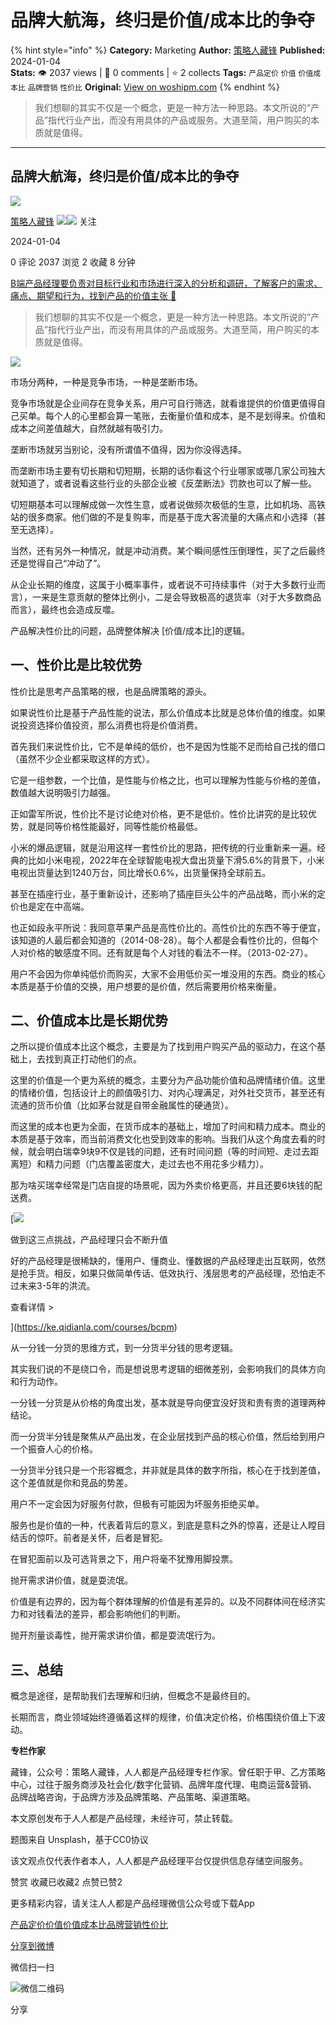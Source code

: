# 品牌大航海，终归是价值/成本比的争夺
{% hint style="info" %}
**Category:** Marketing
**Author:** [策略人藏锋](https://www.woshipm.com/u/813999)
**Published:** 2024-01-04  
**Stats:** 👁️ 2037 views | 💬 0 comments | ⭐ 2 collects
**Tags:** `产品定价` `价值` `价值成本比` `品牌营销` `性价比`
**Original:** [View on woshipm.com](https://www.woshipm.com/marketing/5970101.html)
{% endhint %}
> 我们想聊的其实不仅是一个概念，更是一种方法一种思路。本文所说的“产品”指代行业产出，而没有用具体的产品或服务。大道至简，用户购买的本质就是值得。

---

## 品牌大航海，终归是价值/成本比的争夺

[![](https://static.woshipm.com/view/woshipm_api_def_20230517102557_9707.png?imageView2/1/w/72/h/72/q/100)](https://www.woshipm.com/u/813999)

[策略人藏锋](https://www.woshipm.com/u/813999) ![](https://static.woshipm.com/tag/1121_1@2x.png)![](https://static.woshipm.com/tag/2105_1@2x.png) 关注

2024-01-04

0 评论 2037 浏览 2 收藏 8 分钟

[B端产品经理要负责对目标行业和市场进行深入的分析和调研，了解客户的需求、痛点、期望和行为，找到产品的价值主张 🔗](https://ke.qidianla.com/courses/bcpm)

> 我们想聊的其实不仅是一个概念，更是一种方法一种思路。本文所说的“产品”指代行业产出，而没有用具体的产品或服务。大道至简，用户购买的本质就是值得。

![](https://image.woshipm.com/2023/04/14/71263ab8-da8d-11ed-8c17-00163e0b5ff3.jpg)

市场分两种，一种是竞争市场，一种是垄断市场。

竞争市场就是企业间存在竞争关系，用户可自行筛选，就看谁提供的价值更值得自己买单。每个人的心里都会算一笔账，去衡量价值和成本，是不是划得来。价值和成本之间差值越大，自然就越有吸引力。

垄断市场就另当别论，没有所谓值不值得，因为你没得选择。

而垄断市场主要有切长期和切短期，长期的话你看这个行业哪家或哪几家公司独大就知道了，或者说看这些行业的头部企业被《反垄断法》罚款也可以了解一些。

切短期基本可以理解成做一次性生意，或者说做频次极低的生意，比如机场、高铁站的很多商家。他们做的不是复购率，而是基于庞大客流量的大痛点和小选择（甚至无选择）。

当然，还有另外一种情况，就是冲动消费。某个瞬间感性压倒理性，买了之后最终还是觉得自己“冲动了”。

从企业长期的维度，这属于小概率事件，或者说不可持续事件（对于大多数行业而言），一来是生意贡献的整体比例小，二是会导致极高的退货率（对于大多数商品而言），最终也会造成反噬。

产品解决性价比的问题，品牌整体解决 \[价值/成本比\]的逻辑。

## 一、性价比是比较优势

性价比是思考产品策略的根，也是品牌策略的源头。

如果说性价比是基于产品性能的说法，那么价值成本比就是总体价值的维度。如果说投资选择价值投资，那么消费也将是价值消费。

首先我们来说性价比，它不是单纯的低价，也不是因为性能不足而给自己找的借口（虽然不少企业都采取这样的方式）。

它是一组参数，一个比值，是性能与价格之比，也可以理解为性能与价格的差值，数值越大说明吸引力越强。

正如雷军所说，性价比不是讨论绝对价格，更不是低价。性价比讲究的是比较优势，就是同等价格性能最好，同等性能价格最低。

小米的爆品逻辑，就是沿用这样一套性价比的思路，把传统的行业重新来一遍。经典的比如小米电视，2022年在全球智能电视大盘出货量下滑5.6%的背景下，小米电视出货量达到1240万台，同比增长0.6%，出货量保持全球前五。

甚至在插座行业，基于重新设计，还影响了插座巨头公牛的产品战略，而小米的定价也是定在中高端。

也正如段永平所说：我同意苹果产品是高性价比的。高性价比的东西不等于便宜，该知道的人最后都会知道的（2014-08-28）。每个人都是会看性价比的，但每个人对价格的敏感度不同。还有就是每个人对钱的看法不一样。（2013-02-27）。

用户不会因为你单纯低价而购买，大家不会用低价买一堆没用的东西。商业的核心本质是基于价值的交换，用户想要的是价值，然后需要用价格来衡量。

## 二、价值成本比是长期优势

之所以提价值成本比这个概念，主要是为了找到用户购买产品的驱动力，在这个基础上，去找到真正打动他们的点。

这里的价值是一个更为系统的概念，主要分为产品功能价值和品牌情绪价值。这里的情绪价值，包括设计上的颜值吸引力、对内心理满足，对外社交货币，甚至还有流通的货币价值（比如茅台就是自带金融属性的硬通货）。

而这里的成本也更为全面，在货币成本的基础上，增加了时间和精力成本。商业的本质是基于效率，而当前消费文化也受到效率的影响。当我们从这个角度去看的时候，就会明白瑞幸9块9不仅是钱的问题，还有时间问题（等的时间短、走过去距离短）和精力问题（门店覆盖密度大，走过去也不用花多少精力）。

那为啥买瑞幸经常是门店自提的场景呢，因为外卖价格更高，并且还要6块钱的配送费。

[![](https://image.woshipm.com/2023/07/27/1788a218-2c7f-11ee-b91f-00163e0b5ff3.png)

做到这三点挑战，产品经理只会不断升值

好的产品经理是很稀缺的，懂用户、懂商业、懂数据的产品经理走出互联网，依然是抢手货。相反，如果只做简单传话、低效执行、浅层思考的产品经理，恐怕走不过未来3-5年的洪流。

查看详情 >

](https://ke.qidianla.com/courses/bcpm)

从一分钱一分货的思维方式，到一分货半分钱的思考逻辑。

其实我们说的不是绕口令，而是想说思考逻辑的细微差别，会影响我们的具体方向和行为动作。

一分钱一分货是从价格的角度出发，基本就是导向便宜没好货和贵有贵的道理两种结论。

而一分货半分钱是聚焦从产品出发，在企业层找到产品的核心价值，然后给到用户一个振奋人心的价格。

一分货半分钱只是一个形容概念，并非就是具体的数字所指，核心在于找到差值，这个差值就是你和竞品的势差。

用户不一定会因为好服务付款，但极有可能因为坏服务拒绝买单。

服务也是价值的一种，代表着背后的意义，到底是意料之外的惊喜，还是让人瞠目结舌的惊吓。前者是关怀，后者是冒犯。

在冒犯面前以及可选背景之下，用户将毫不犹豫用脚投票。

抛开需求讲价值，就是耍流氓。

价值是有边界的，因为每个群体理解的价值是有差异的。以及不同群体间在经济实力和对钱看法的差异，都会影响他们的判断。

抛开剂量谈毒性，抛开需求讲价值，都是耍流氓行为。

## 三、总结

概念是途径，是帮助我们去理解和归纳，但概念不是最终目的。

长期而言，商业领域始终遵循着这样的规律，价值决定价格，价格围绕价值上下波动。

**专栏作家**

藏锋，公众号：策略人藏锋，人人都是产品经理专栏作家。曾任职于甲、乙方策略中心，过往于服务商涉及社会化/数字化营销、品牌年度代理、电商运营&营销、品牌战略咨询，于品牌方涉及品牌策略、产品策略、渠道策略。

本文原创发布于人人都是产品经理，未经许可，禁止转载。

题图来自 Unsplash，基于CC0协议

该文观点仅代表作者本人，人人都是产品经理平台仅提供信息存储空间服务。

赞赏 收藏已收藏2 点赞已赞2

更多精彩内容，请关注人人都是产品经理微信公众号或下载App

[产品定价](https://www.woshipm.com/tag/%e4%ba%a7%e5%93%81%e5%ae%9a%e4%bb%b7)[价值](https://www.woshipm.com/tag/%e4%bb%b7%e5%80%bc)[价值成本比](https://www.woshipm.com/tag/%e4%bb%b7%e5%80%bc%e6%88%90%e6%9c%ac%e6%af%94)[品牌营销](https://www.woshipm.com/tag/%e5%93%81%e7%89%8c%e8%90%a5%e9%94%80)[性价比](https://www.woshipm.com/tag/%e6%80%a7%e4%bb%b7%e6%af%94)

[分享到微博](https://service.weibo.com/share/share.php?appkey=2775287854&title=品牌大航海，终归是价值/成本比的争夺&url=https://www.woshipm.com/marketing/5970101.html&pic=https://image.woshipm.com/2023/04/14/71263ab8-da8d-11ed-8c17-00163e0b5ff3.jpg)

微信扫一扫

![微信二维码](https://api.pwmqr.com/qrcode/create/?url=https://www.woshipm.com/marketing/5970101.html)

分享